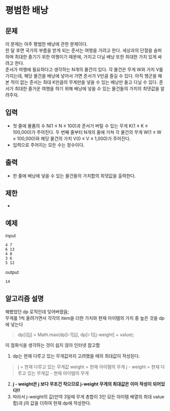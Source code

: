 # 평범한 배낭

## 문제

이 문제는 아주 평범한 배낭에 관한 문제이다.  
한 달 후면 국가의 부름을 받게 되는 준서는 여행을 가려고 한다. 세상과의 단절을 슬퍼하며 최대한 즐기기 위한 여행이기 때문에, 가지고 다닐 배낭 또한 최대한 가치 있게 싸려고 한다.  
준서가 여행에 필요하다고 생각하는 N개의 물건이 있다. 각 물건은 무게 W와 가치 V를 가지는데, 해당 물건을 배낭에 넣어서 가면 준서가 V만큼 즐길 수 있다. 아직 행군을 해본 적이 없는 준서는 최대 K만큼의 무게만을 넣을 수 있는 배낭만 들고 다닐 수 있다. 준서가 최대한 즐거운 여행을 하기 위해 배낭에 넣을 수 있는 물건들의 가치의 최댓값을 알려주자.  



## 입력

- 첫 줄에 물품의 수 N(1 ≤ N ≤ 100)과 준서가 버틸 수 있는 무게 K(1 ≤ K ≤ 100,000)가 주어진다. 두 번째 줄부터 N개의 줄에 거쳐 각 물건의 무게 W(1 ≤ W ≤ 100,000)와 해당 물건의 가치 V(0 ≤ V ≤ 1,000)가 주어진다.
- 입력으로 주어지는 모든 수는 정수이다.


## 출력

- 한 줄에 배낭에 넣을 수 있는 물건들의 가치합의 최댓값을 출력한다.

## 제한 

- 

## 예제

input
``` 
4 7
6 13
4 8
3 6
5 12
```
output
``` 
14
```

## 알고리즘 설명

해봤었던 dp 로직인데 잊어버렸음;  
무게를 1씩 올려가면서 각각의 item을 더한 가치와 현재 아이템의 가치 중 높은 것을 dp에 넣는다  
> dp[i][j] = Math.max(dp[i-1][j], dp[i-1][j-weight] + value);  

이 점화식을 생각하는 것이 쉽지 않아 인터넷 참고함  
1. dp는 현재 다루고 있는 무게값까지 고려했을 때의 최대값이 작성된다.
> j = 현재 다루고 있는 무게값
> weight = 현재 아이템의 무게
> j - weight  = 현재 다루고 있는 무게값 - 현재 아이템의 무게
2. **j - weight은 j 보다 무조건 작으므로 j-weight 무게의 최대값은 이미 작성이 되어있다!!**
3. 따라서 j-weight의 값(만약 3일때 무게 총합이 3인 모든 아이템 배열의 최대 value합)과 j의 값을 더하여 현재 dp에 작성한다.



